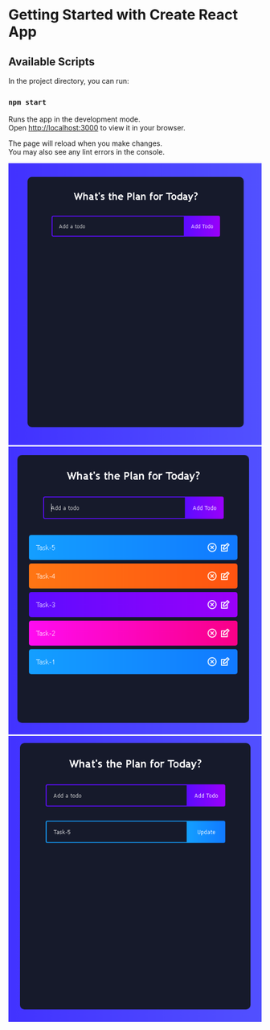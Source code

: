 # Getting Started with Create React App



## Available Scripts

In the project directory, you can run:

### `npm start`

Runs the app in the development mode.\
Open [http://localhost:3000](http://localhost:3000) to view it in your browser.

The page will reload when you make changes.\
You may also see any lint errors in the console.

![](images/todo-app-1.png)
![](images/todo-app-2.png)
![](images/todo-app-3.png)
